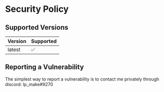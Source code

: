# Security Policy

## Supported Versions

| Version | Supported          |
| ------- | ------------------ |
| latest  | :white_check_mark: |

## Reporting a Vulnerability

The simplest way to report a vulnerability is to contact me privately through discord: Ip_make#9270
